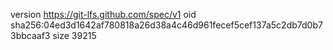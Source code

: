 version https://git-lfs.github.com/spec/v1
oid sha256:04ed3d1642af780818a26d38a4c46d961fecef5cef137a5c2db7d0b73bbcaaf3
size 39215
